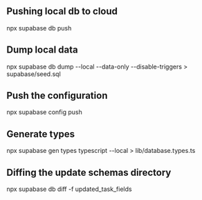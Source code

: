 ## Pushing local db to cloud

npx supabase db push

## Dump local data

npx supabase db dump --local --data-only --disable-triggers > supabase/seed.sql

## Push the configuration

npx supabase config push

## Generate types

npx supabase gen types typescript --local > lib/database.types.ts

## Diffing the update schemas directory 

npx supabase db diff -f updated_task_fields